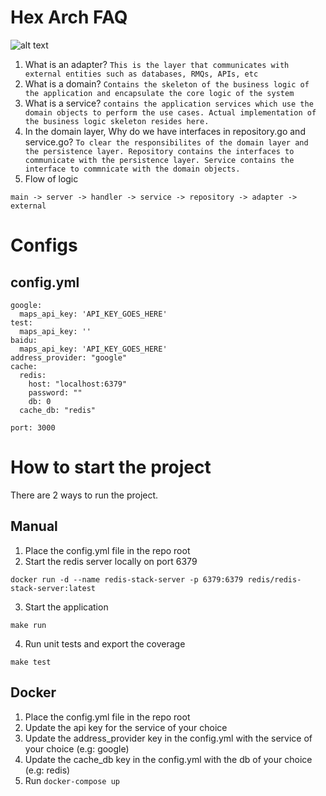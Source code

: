 # Hex Arch FAQ

![alt text](https://vaadin.com/static/content/learning-center/learn/tutorials/ddd/03__ddd_and_hexagonal/images/hexagonal.png)

1. What is an adapter?
`This is the layer that communicates with external entities such as databases, RMQs, APIs, etc`
2. What is a domain?
`Contains the skeleton of the business logic of the application and encapsulate the core logic of the system`
3. What is a service?
`contains the application services which use the domain objects to perform the use cases. Actual implementation of the business logic skeleton resides here.`
4. In the domain layer, Why do we have interfaces in repository.go and service.go?
`To clear the responsibilites of the domain layer and the persistence layer. Repository contains the interfaces to communicate with the persistence layer. Service contains the interface to commnicate with the domain objects.`
5. Flow of logic
```
main -> server -> handler -> service -> repository -> adapter -> external
```

# Configs
## config.yml
```
google:
  maps_api_key: 'API_KEY_GOES_HERE'
test:
  maps_api_key: ''
baidu:
  maps_api_key: 'API_KEY_GOES_HERE'
address_provider: "google"
cache:
  redis:
    host: "localhost:6379"
    password: ""
    db: 0
  cache_db: "redis"

port: 3000
```

# How to start the project
There are 2 ways to run the project. 

## Manual 
1. Place the config.yml file in the repo root
2. Start the redis server locally on port 6379
```
docker run -d --name redis-stack-server -p 6379:6379 redis/redis-stack-server:latest
```
3. Start the application
```
make run
```

4. Run unit tests and export the coverage
```
make test
```

## Docker
1. Place the config.yml file in the repo root
2. Update the api key for the service of your choice
3. Update the address_provider key in the config.yml with the service of your choice (e.g: google)
4. Update the cache_db key in the config.yml with the db of your choice (e.g: redis)
5. Run `docker-compose up`
